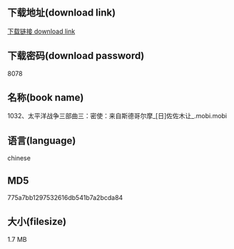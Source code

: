 ## 下载地址(download link)
[下载链接 download link](https://voluble-croquembouche-d321dc.netlify.app/?s=1032%E3%80%81%E5%A4%AA%E5%B9%B3%E6%B4%8B%E6%88%98%E4%BA%89%E4%B8%89%E9%83%A8%E6%9B%B2%E4%B8%89%EF%BC%9A%E5%AF%86%E4%BD%BF%EF%BC%9A%E6%9D%A5%E8%87%AA%E6%96%AF%E5%BE%B7%E5%93%A5%E5%B0%94%E6%91%A9_%5B%E6%97%A5%5D%E4%BD%90%E4%BD%90%E6%9C%A8%E8%AE%A9_.mobi)

## 下载密码(download password)
8078

## 名称(book name)
1032、太平洋战争三部曲三：密使：来自斯德哥尔摩_[日]佐佐木让_.mobi.mobi

## 语言(language)
chinese

## MD5
775a7bb1297532616db541b7a2bcda84

## 大小(filesize)
1.7 MB
